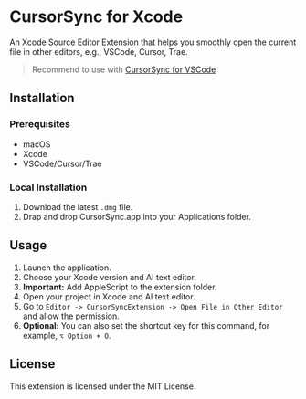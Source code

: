 # CursorSync for Xcode

An Xcode Source Editor Extension that helps you smoothly open the current file in other editors, e.g., VSCode, Cursor, Trae.

> Recommend to use with [CursorSync for VSCode](https://github.com/Daniel612/cursorsync-for-vscode)

## Installation

### Prerequisites

- macOS
- Xcode
- VSCode/Cursor/Trae

### Local Installation

  1. Download the latest `.dmg` file.
  2. Drap and drop CursorSync.app into your Applications folder.

## Usage

1. Launch the application.
2. Choose your Xcode version and AI text editor.
3. **Important:** Add AppleScript to the extension folder.
4. Open your project in Xcode and AI text editor.
5. Go to `Editor -> CursorSyncExtension -> Open File in Other Editor` and allow the permission.
6. **Optional:** You can also set the shortcut key for this command, for example, `⌥ Option + O`.

## License

This extension is licensed under the MIT License.